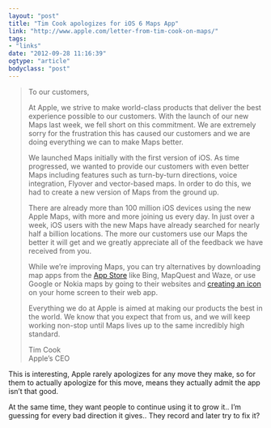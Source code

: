 ```yaml
---
layout: "post"
title: "Tim Cook apologizes for iOS 6 Maps App"
link: "http://www.apple.com/letter-from-tim-cook-on-maps/"
tags: 
- "links"
date: "2012-09-28 11:16:39"
ogtype: "article"
bodyclass: "post"
---
```


> To our customers,
> 
> At Apple, we strive to make world-class products that deliver the best experience possible to our customers. With the launch of our new Maps last week, we fell short on this commitment. We are extremely sorry for the frustration this has caused our customers and we are doing everything we can to make Maps better.
> 
> We launched Maps initially with the first version of iOS. As time progressed, we wanted to provide our customers with even better Maps including features such as turn-by-turn directions, voice integration, Flyover and vector-based maps. In order to do this, we had to create a new version of Maps from the ground up.
> 
> There are already more than 100 million iOS devices using the new Apple Maps, with more and more joining us every day. In just over a week, iOS users with the new Maps have already searched for nearly half a billion locations. The more our customers use our Maps the better it will get and we greatly appreciate all of the feedback we have received from you.
> 
> While we’re improving Maps, you can try alternatives by downloading map apps from the [App Store](http://itunes.apple.com/WebObjects/MZStore.woa/wa/viewFeature?id=566480009&mt=8) like Bing, MapQuest and Waze, or use Google or Nokia maps by going to their websites and [creating an icon](http://www.apple.com/ios/add-to-home-screen/) on your home screen to their web app.
> 
> Everything we do at Apple is aimed at making our products the best in the world. We know that you expect that from us, and we will keep working non-stop until Maps lives up to the same incredibly high standard.
> 
> Tim Cook  
>  Apple’s CEO

This is interesting, Apple rarely apologizes for any move they make, so for them to actually apologize for this move, means they actually admit the app isn’t that good.

At the same time, they want people to continue using it to grow it.. I’m guessing for every bad direction it gives.. They record and later try to fix it?